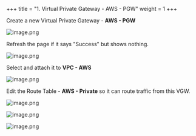 +++
title = "1. Virtual Private Gateway - AWS - PGW"
weight = 1
+++


Create a new Virtual Private Gateway - **AWS - PGW**


![image.png](/images/005-v-prepare-for-site-to-site-vpn-aws-to-dc/24-956584-image.png)


Refresh the page if it says "Success" but shows nothing.


![image.png](/images/005-v-prepare-for-site-to-site-vpn-aws-to-dc/24-639106-image.png)


Select and attach it to **VPC - AWS**


![image.png](/images/005-v-prepare-for-site-to-site-vpn-aws-to-dc/24-791373-image.png)


Edit the Route Table - **AWS - Private** so it can route traffic from this VGW.


![image.png](/images/005-v-prepare-for-site-to-site-vpn-aws-to-dc/24-933420-image.png)


![image.png](/images/005-v-prepare-for-site-to-site-vpn-aws-to-dc/24-873428-image.png)


![image.png](/images/005-v-prepare-for-site-to-site-vpn-aws-to-dc/24-782545-image.png)


